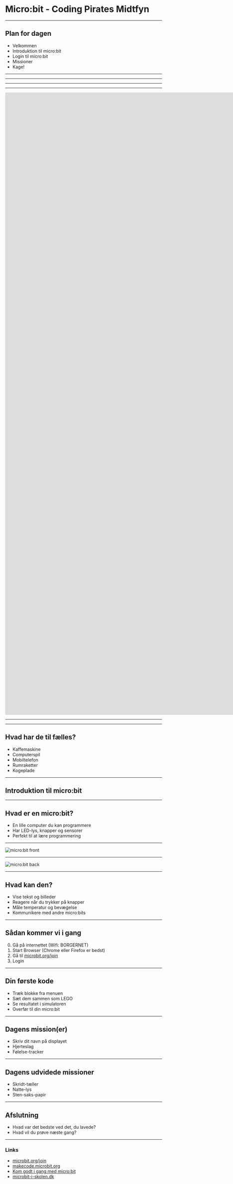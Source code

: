 # Micro:bit - Coding Pirates Midtfyn

---

## Plan for dagen

- Velkommen
- Introduktion til micro:bit
- Login til micro:bit
- Missioner
- Kage!

---

<!-- .slide: data-background="images/coffee.png" -->

---

<!-- .slide: data-background="images/fortnight.png" -->

---

<!-- .slide: data-background="images/phone.png" -->

---

<iframe width="1900" height="2000" src="https://www.youtube.com/embed/twmWOseADQQ" title="YouTube video player" frameborder="0" allow="accelerometer; autoplay; clipboard-write; encrypted-media; gyroscope; picture-in-picture" allowfullscreen>
</iframe>

---

<!-- .slide: data-background="images/kogeplade.png" -->

---

## Hvad har de til fælles?

- Kaffemaskine
- Computerspil
- Mobiltelefon
- Rumraketter
- Kogeplade

---

## Introduktion til micro:bit

---

## Hvad er en micro:bit?

- En lille computer du kan programmere
- Har LED-lys, knapper og sensorer
- Perfekt til at lære programmering

---

![micro:bit front](images/microbitv1-front.png)

---

![micro:bit back](images/microbitv1-back.png)


---

## Hvad kan den?

- Vise tekst og billeder
- Reagere når du trykker på knapper
- Måle temperatur og bevægelse
- Kommunikere med andre micro:bits

---

## Sådan kommer vi i gang

0. Gå på internettet (Wifi: BORGERNET)
1. Start Browser (Chrome eller Firefox er bedst)
2. Gå til [microbit.org/join](https://microbit.org/join)
3. Login 

---

## Din første kode

- Træk blokke fra menuen
- Sæt dem sammen som LEGO
- Se resultatet i simulatoren
- Overfør til din micro:bit

---

## Dagens mission(er)

- Skriv dit navn på displayet
- Hjerteslag 
- Følelse-tracker

---

## Dagens udvidede missioner

- Skridt-tæller
- Natte-lys
- Sten-saks-papir

---

## Afslutning

- Hvad var det bedste ved det, du lavede?
- Hvad vil du prøve næste gang?

---

### Links

- [microbit.org/join](https://microbit.org/join)
- [makecode.microbit.org](https://makecode.microbit.org)
- [Kom godt i gang med micro:bit](https://cfumaker.dk/ressourcer/kom-godt-i-gang-med-microbit/)
- [microbit-i-skolen.dk](https://microbit-i-skolen.dk/439835492)
